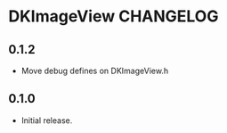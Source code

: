 # DKImageView CHANGELOG

## 0.1.2

- Move debug defines on DKImageView.h

## 0.1.0

- Initial release.
